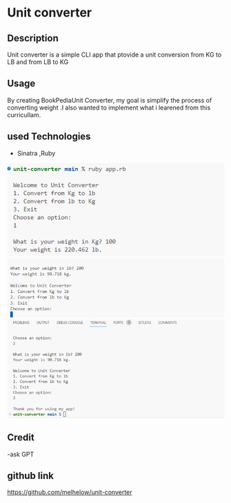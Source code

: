# Unit converter

## Description

Unit converter is a simple CLI app that ptovide a unit conversion from KG to LB and from LB to KG
## Usage

By creating BookPediaUnit Converter, my goal is simplify the process of converting weight .I also wanted to implement what i learened from this curricullam.

## used Technologies
- Sinatra ,Ruby 

![Getting Started](./assets/1.png)
![Getting Started](./assets/2.png)
![Getting Started](./assets/31.png)

## Credit
-ask GPT


## github link
https://github.com/melhelow/unit-converter
